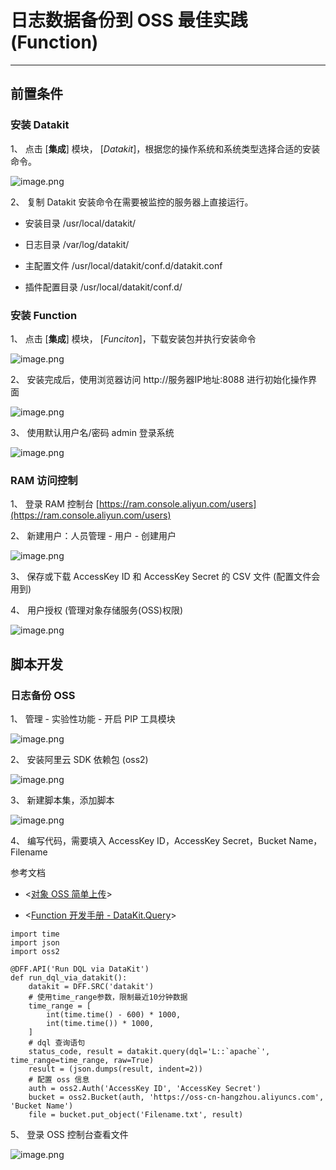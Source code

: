 # 日志数据备份到 OSS 最佳实践 (Function)

---

## 前置条件

### 安装 Datakit

1、 点击 [**集成**] 模块， [_Datakit_]，根据您的操作系统和系统类型选择合适的安装命令。

![image.png](../images/log-backup-to-oss-by-func-1.png)

2、 复制 Datakit 安装命令在需要被监控的服务器上直接运行。

- 安装目录 /usr/local/datakit/

- 日志目录 /var/log/datakit/

- 主配置文件 /usr/local/datakit/conf.d/datakit.conf

- 插件配置目录 /usr/local/datakit/conf.d/

### 安装 Function

1、 点击 [**集成**] 模块， [_Funciton_]，下载安装包并执行安装命令

![image.png](../images/log-backup-to-oss-by-func-2.png)

2、 安装完成后，使用浏览器访问 http://服务器IP地址:8088 进行初始化操作界面

![image.png](../images/log-backup-to-oss-by-func-3.png)

3、 使用默认用户名/密码 admin 登录系统

![image.png](../images/log-backup-to-oss-by-func-4.png)
### RAM 访问控制

1、 登录 RAM 控制台  [https://ram.console.aliyun.com/users](https://ram.console.aliyun.com/users)

2、 新建用户：人员管理 - 用户 - 创建用户

![image.png](../images/log-backup-to-oss-by-func-5.png)

3、 保存或下载 AccessKey ID 和 AccessKey Secret 的 CSV 文件 (配置文件会用到)

4、 用户授权 (管理对象存储服务(OSS)权限)

![image.png](../images/log-backup-to-oss-by-func-6.png)

## 脚本开发

### 日志备份 OSS

1、 管理 - 实验性功能 - 开启 PIP 工具模块

![image.png](../images/log-backup-to-oss-by-func-7.png)

2、 安装阿里云 SDK 依赖包 (oss2)

![image.png](../images/log-backup-to-oss-by-func-8.png)

3、 新建脚本集，添加脚本

![image.png](../images/log-backup-to-oss-by-func-9.png)

4、 编写代码，需要填入 AccessKey ID，AccessKey Secret，Bucket Name，Filename

参考文档

- <[对象 OSS 简单上传](https://help.aliyun.com/document_detail/88426.html)>

- <[Function 开发手册 - DataKit.Query](https://function.dataflux.cn/#/read?q=development-guide.md)>

```
import time
import json
import oss2

@DFF.API('Run DQL via DataKit')
def run_dql_via_datakit():
    datakit = DFF.SRC('datakit')
    # 使用time_range参数，限制最近10分钟数据
    time_range = [
        int(time.time() - 600) * 1000,
        int(time.time()) * 1000,
    ]
    # dql 查询语句
    status_code, result = datakit.query(dql='L::`apache`', time_range=time_range, raw=True)
    result = (json.dumps(result, indent=2))
    # 配置 oss 信息
    auth = oss2.Auth('AccessKey ID', 'AccessKey Secret')
    bucket = oss2.Bucket(auth, 'https://oss-cn-hangzhou.aliyuncs.com', 'Bucket Name')
    file = bucket.put_object('Filename.txt', result)
```

5、 登录 OSS 控制台查看文件
 
 ![image.png](../images/log-backup-to-oss-by-func-10.png)
